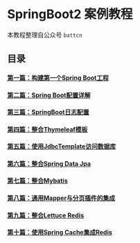 # SpringBoot2 案例教程
 本教程整理自公众号 `battcn`

## 目录 
#### [第一篇：构建第一个Spring Boot工程]()
#### [第二篇：Spring Boot配置详解]()
#### [第三篇：SpringBoot日志配置]()
#### [第四篇：整合Thymeleaf模板]()
#### [第五篇：使用JdbcTemplate访问数据库]()
#### [第六篇：整合Spring Data Jpa]()
#### [第七篇：整合Mybatis]()
#### [第八篇：通用Mapper与分页插件的集成]()
#### [第九篇：整合Lettuce Redis]()
#### [第十篇：使用Spring Cache集成Redis]()
